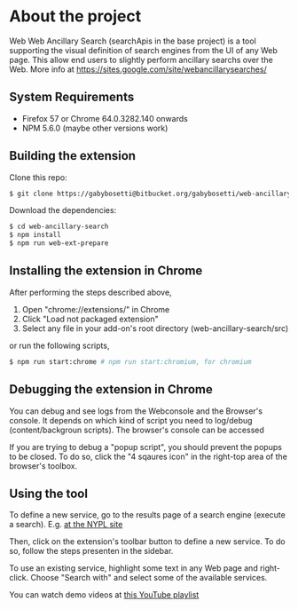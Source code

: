 # About the project

Web Web Ancillary Search (searchApis in the base project) is a tool supporting the visual definition of search engines from the UI of any Web page. This allow end users to slightly perform ancillary searchs over the Web. More info at <https://sites.google.com/site/webancillarysearches/>

## System Requirements

-   Firefox 57 or Chrome 64.0.3282.140 onwards
-   NPM 5.6.0 (maybe other versions work)

## Building the extension

Clone this repo:

```sh
$ git clone https://gabybosetti@bitbucket.org/gabybosetti/web-ancillary-search.git
```

Download the dependencies:

```sh
$ cd web-ancillary-search
$ npm install
$ npm run web-ext-prepare
```

## Installing the extension in Chrome

After performing the steps described above,

1.  Open "chrome://extensions/" in Chrome
2.  Click "Load not packaged extension"
3.  Select any file in your add-on's root directory (web-ancillary-search/src)

or run the following scripts,

```sh
$ npm run start:chrome # npm run start:chromium, for chromium
```

## Debugging the extension in Chrome

You can debug and see logs from the Webconsole and the Browser's console. It depends on which kind of script you need to log/debug (content/backgroun scripts). The browser's console can be accessed

If you are trying to debug a "popup script", you should prevent the popups to be closed. To do so, click the "4 sqaures icon" in the right-top area of the browser's toolbox.

## Using the tool

To define a new service, go to the results page of a search engine (execute a search). E.g. [at the NYPL site](https://browse.nypl.org/iii/encore/search/C__Srayuela__Orightresult__U?searched_from=header_search×tamp=1525352919240&lang=eng)

Then, click on the extension's toolbar button to define a new service. To do so, follow the steps presenten in the sidebar.

To use an existing service, highlight some text in any Web page and right-click. Choose "Search with" and select some of the available services.

You can watch demo videos at [this YouTube playlist](https://www.youtube.com/watch?v=fqhG5uwMuNA&list=PLHuNJBFXxaLA1FfFMtzvOXojI0yg4WWxj)
